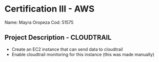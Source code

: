 # Certification III - AWS
Name: Mayra Oropeza
Cod:  51575
## Project Description - CLOUDTRAIL
- Create an EC2 instance that can send data to cloudtrail
- Enable cloudtrail monitoring for this instance (this was made manually)
